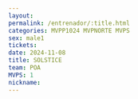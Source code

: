 ```yaml
---
layout: 
permalink: /entrenador/:title.html
categories: MVPP1024 MVPNORTE MVPS
sex: male1
tickets: 
date: 2024-11-08
title: SOLSTICE
team: POA
MVPS: 1
nickname:
---
```


